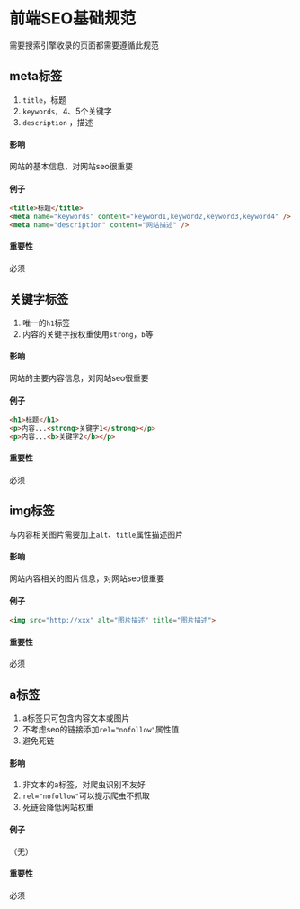 # 前端SEO基础规范

需要搜索引擎收录的页面都需要遵循此规范

## meta标签

1. `title`，标题
2. `keywords`，4、5个关键字
3. `description` ，描述

#### 影响

网站的基本信息，对网站seo很重要

#### 例子

```html
<title>标题</title>
<meta name="keywords" content="keyword1,keyword2,keyword3,keyword4" />
<meta name="description" content="网站描述" />
```

#### 重要性

必须


## 关键字标签

1. 唯一的`h1`标签
2. 内容的关键字按权重使用`strong`，`b`等

#### 影响

网站的主要内容信息，对网站seo很重要

#### 例子

```html
<h1>标题</h1>
<p>内容...<strong>关键字1</strong></p>
<p>内容...<b>关键字2</b></p>
```

#### 重要性

必须


## img标签

与内容相关图片需要加上`alt`、`title`属性描述图片

#### 影响

网站内容相关的图片信息，对网站seo很重要

#### 例子

```html
<img src="http://xxx" alt="图片描述" title="图片描述">
```

#### 重要性

必须


## a标签

1. a标签只可包含内容文本或图片
2. 不考虑seo的链接添加`rel="nofollow"`属性值
3. 避免死链

#### 影响

1. 非文本的a标签，对爬虫识别不友好
2. `rel="nofollow"`可以提示爬虫不抓取
3. 死链会降低网站权重

#### 例子

（无）

#### 重要性

必须

